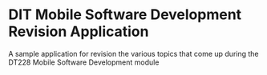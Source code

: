 # DIT Mobile Software Development Revision Application
A sample application for revision the various topics that come up during the DT228 Mobile Software Development module
